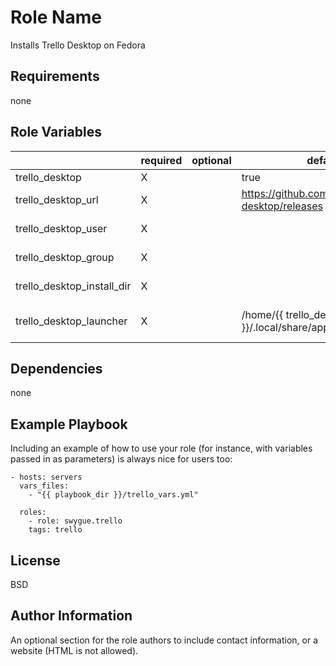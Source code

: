Role Name
=========

Installs Trello Desktop on Fedora

Requirements
------------

none

Role Variables
--------------

|                            | required | optional | default value                                                            | description                 |
|----------------------------|----------|----------|--------------------------------------------------------------------------|-----------------------------|
| trello_desktop             | X        |          | true                                                                     | true/false                  |
| trello_desktop_url         | X        |          | https://github.com/danielchatfield/trello-desktop/releases               | trello install url          |
| trello_desktop_user        | X        |          |                                                                          | your user name              |
| trello_desktop_group       | X        |          |                                                                          | your user group             |
| trello_desktop_install_dir | X        |          |                                                                          | where to install trello     |
| trello_desktop_launcher    | X        |          | /home/{{ trello_desktop_user }}/.local/share/applications/trello.desktop | where to place the launcher |

Dependencies
------------

none

Example Playbook
----------------

Including an example of how to use your role (for instance, with variables passed in as parameters) is always nice for users too:

    - hosts: servers
      vars_files:
        - "{{ playbook_dir }}/trello_vars.yml"
  
      roles:
        - role: swygue.trello
        tags: trello


License
-------

BSD

Author Information
------------------

An optional section for the role authors to include contact information, or a website (HTML is not allowed).
